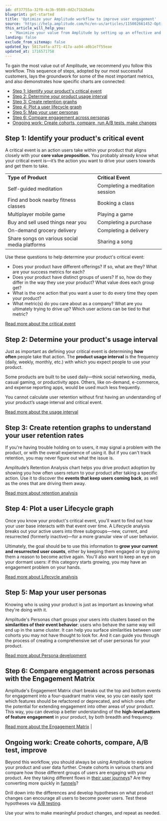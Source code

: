 ```yaml
---
id: df37755a-32f0-4c3b-9589-dd2c71b26a9a
blueprint: get-started
title: 'Optimize your Amplitude workflow to improve user engagement'
source: 'https://help.amplitude.com/hc/en-us/articles/115002661452-Optimize-your-Amplitude-workflow-to-improve-user-engagement'
this_article_will_help_you:
  - 'Maximize your value from Amplitude by setting up an effective and efficient workflow'
landing: false
exclude_from_sitemap: false
updated_by: 5817a4fa-a771-417a-aa94-a0b1e7f55eae
updated_at: 1716571758
---
```

To gain the most value out of Amplitude, we recommend you follow this workflow. This sequence of steps, adopted by our most successful customers, lays the groundwork for some of the most important metrics, and also demonstrates how specific charts are connected:

* [Step 1: Identify your product's critical event](#h_a8bdaec2-a25f-4670-af25-6bfdcd7e2b99)
* [Step 2: Determine your product usage interval](#h_34910c3d-f732-4444-847b-0d64760e12fd)
* [Step 3: Create retention graphs](#h_e902dddf-5a5c-4d93-a466-d2c38eb60b10)
* [Step 4: Plot a user lifecycle graph](#h_7b33658d-f1c4-4741-b968-3cc266ec8e08)
* [Step 5: Map your user personas](#h_686c615e-937e-4136-9528-b16dcd749702)
* [Step 6: Compare engagement across personas](#h_a3e081e7-bef0-4cc3-a2e7-0a842fcb5b2a)
* [Ongoing work: Create cohorts, compare, run A/B tests, make changes](#h_d84b5ef5-8340-4be8-b320-c977ecbc14ae)

## Step 1: Identify your product's critical event

A critical event is an action users take within your product that aligns closely with your **core value proposition.** You probably already know what your critical event is—it’s the action you want to drive your users towards and get them to take.

|  |  |
| --- | --- |
| **Type of Product** | **Critical Event** |
| Self-guided meditation | Completing a meditation session |
| Find and book nearby fitness classes | Booking a class |
| Multiplayer mobile game | Playing a game |
| Buy and sell used things near you | Completing a purchase |
| On-demand grocery delivery | Completing a delivery |
| Share songs on various social media platforms | Sharing a song |

Use these questions to help determine your product's critical event:

* Does your product have different offerings? If so, what are they? What are your success metrics for each?
* Does your product have distinct groups of users? If so, how do they differ in the way they use your product? What value does each group get?
* What is the one action that you want a user to do every time they open your product?
* What metric(s) do you care about as a company? What are you ultimately trying to drive up? Which user actions can be tied to that metric?

[Read more about the critical event](https://blog.amplitude.com/user-retention-app-critical-event)

## Step 2: Determine your product's usage interval

Just as important as defining your critical event is determining **how often** people take that action. The **product usage interval** is the frequency (daily, weekly, monthly, etc.) with which you expect people to use your product. 

Some products are built to be used daily—think social networking, media, casual gaming, or productivity apps. Others, like on-demand, e-commerce, and expense reporting apps, would be used much less frequently.

You cannot calculate user retention without first having an understanding of your product’s usage interval and critical event. 

[Read more about the usage interval](https://help.amplitude.com/hc/en-us/articles/14309698064923-Interpret-your-Retention-Analysis-chart-Usage-interval) 

## Step 3: Create retention graphs to understand your user retention rates

If you're having trouble holding on to users, it may signal a problem with the product, or with the overall experience of using it. But if you can't track retention, you may never figure out what the issue is.

Amplitude’s Retention Analysis chart helps you drive product adoption by showing you how often users return to your product after taking a specific action. Use it to discover the **events that keep users coming back**, as well as the ones that are driving them away.

[Read more about retention analysis](hc/en-us/articles/360050153151) 

## Step 4: Plot a user Lifecycle graph

Once you know your product's critical event, you'll want to find out how your user base interacts with that event over time. A Lifecycle analysis breaks out your active users into three subgroups—new, current, and resurrected (formerly inactive)—for a more granular view of user behavior. 

Ultimately, the goal should be to use this information to **grow your current and resurrected user counts**, either by keeping them engaged or by giving them a reason to become active again. You'll also want to keep an eye on your dormant users: if this category starts growing, you may have an engagement problem on your hands.

[Read more about Lifecycle analysis](https://help.amplitude.com/hc/en-us/articles/228838627-Lifecycle) 

## Step 5: Map your user personas

Knowing who is using your product is just as important as knowing what they're doing with it.

Amplitude's Personas chart groups your users into clusters based on the **similarities of their event behavior**: users who behave the same way will end up in the same cluster. It can help you surface similarities between user cohorts you may not have thought to look for. And it can guide you through the process of creating a comprehensive set of user personas for your product.

[Read more about Persona development](/docs/analytics/charts/personas/personas-clustering) 

## Step 6: Compare engagement across personas with the Engagement Matrix

Amplitude's Engagement Matrix chart breaks out the top and bottom events for engagement into a four-quadrant matrix view, so you can easily spot which features should be refactored or deprecated, and which ones offer the potential for extending engagement into other areas of your product. This way, you can develop a better understanding of the **high-level pattern of feature engagement** in your product, by both breadth and frequency. 

[Read more about the Engagement Matrix](https://help.amplitude.com/hc/en-us/articles/115000095851-Engagement-Matrix) |

## Ongoing work: Create cohorts, compare, A/B test, improve

Beyond this workflow, you should always be using Amplitude to explore your product and user data further. Create cohorts in various charts and compare how those different groups of users are engaging with your product. Are they taking different flows in [their user journeys](https://help.amplitude.com/hc/en-us/articles/16427637651995-Journeys-Understand-the-paths-users-take-in-your-product-and-why-they-convert)? Are they converting more quickly in [funnels](https://help.amplitude.com/hc/en-us/articles/360052745632-Build-a-funnel-analysis)?

Drill down into the differences and develop hypotheses on what product changes can encourage all users to become power users. Test these hypotheses via [A/B testing](https://help.amplitude.com/hc/en-us/articles/115001580108).

Use your wins to make meaningful product changes, and repeat as needed.